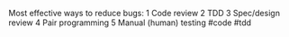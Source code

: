 Most effective ways to reduce bugs:
1 Code review
2 TDD
3 Spec/design review
4 Pair programming
5 Manual (human) testing
#code #tdd